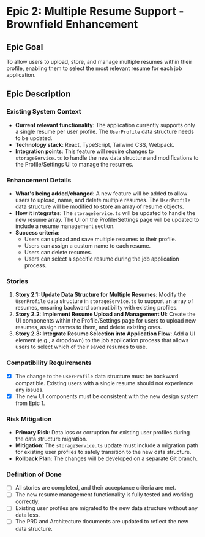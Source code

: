 # Epic 2: Multiple Resume Support - Brownfield Enhancement

## Epic Goal

To allow users to upload, store, and manage multiple resumes within their profile, enabling them to select the most relevant resume for each job application.

## Epic Description

### Existing System Context

*   **Current relevant functionality**: The application currently supports only a single resume per user profile. The `UserProfile` data structure needs to be updated.
*   **Technology stack**: React, TypeScript, Tailwind CSS, Webpack.
*   **Integration points**: This feature will require changes to `storageService.ts` to handle the new data structure and modifications to the Profile/Settings UI to manage the resumes.

### Enhancement Details

*   **What's being added/changed**: A new feature will be added to allow users to upload, name, and delete multiple resumes. The `UserProfile` data structure will be modified to store an array of resume objects.
*   **How it integrates**: The `storageService.ts` will be updated to handle the new resume array. The UI on the Profile/Settings page will be updated to include a resume management section.
*   **Success criteria**:
    *   Users can upload and save multiple resumes to their profile.
    *   Users can assign a custom name to each resume.
    *   Users can delete resumes.
    *   Users can select a specific resume during the job application process.

### Stories

1.  **Story 2.1: Update Data Structure for Multiple Resumes**: Modify the `UserProfile` data structure in `storageService.ts` to support an array of resumes, ensuring backward compatibility with existing profiles.
2.  **Story 2.2: Implement Resume Upload and Management UI**: Create the UI components within the Profile/Settings page for users to upload new resumes, assign names to them, and delete existing ones.
3.  **Story 2.3: Integrate Resume Selection into Application Flow**: Add a UI element (e.g., a dropdown) to the job application process that allows users to select which of their saved resumes to use.

### Compatibility Requirements

*   [x] The change to the `UserProfile` data structure must be backward compatible. Existing users with a single resume should not experience any issues.
*   [x] The new UI components must be consistent with the new design system from Epic 1.

### Risk Mitigation

*   **Primary Risk**: Data loss or corruption for existing user profiles during the data structure migration.
*   **Mitigation**: The `storageService.ts` update must include a migration path for existing user profiles to safely transition to the new data structure.
*   **Rollback Plan**: The changes will be developed on a separate Git branch.

### Definition of Done

*   [ ] All stories are completed, and their acceptance criteria are met.
*   [ ] The new resume management functionality is fully tested and working correctly.
*   [ ] Existing user profiles are migrated to the new data structure without any data loss.
*   [ ] The PRD and Architecture documents are updated to reflect the new data structure.
